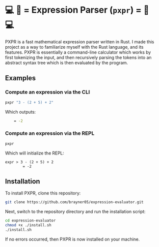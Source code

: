 # 💻 🧮 = Expression Parser (`pxpr`) = 🧮 💻
PXPR is a fast mathematical expression parser written in Rust. I made this project as a way to familiarize myself with the Rust language, and its features. PXPR is essentially a command-line calculator which works by first tokenizing the input, and then recursively parsing the tokens into an abstract syntax tree which is then evaluated by the program.

## Examples
### Compute an expression via the CLI
```sh
pxpr "3 - (2 + 5) + 2"
```
Which outputs:
```sh
    = -2
```

### Compute an expression via the REPL
```sh
pxpr
```
Which will initialize the REPL:
```
expr > 3 - (2 + 5) + 2
        = -2
```

## Installation
To install PXPR, clone this repository:
```sh
git clone https://github.com/brayner05/expression-evaluator.git
```

Next, switch to the repository directory and run the installation script:
```sh
cd expression-evaluator
chmod +x ./install.sh
./install.sh
```

If no errors occurred, then PXPR is now installed on your machine.